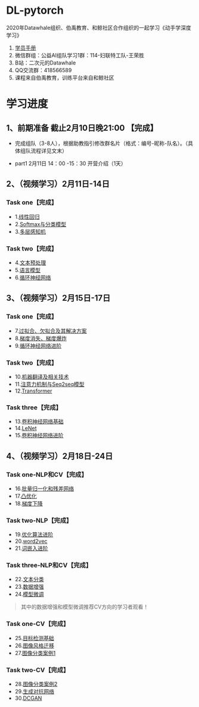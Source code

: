 # DL-pytorch

2020年Datawhale组织、伯禹教育、和鲸社区合作组织的一起学习《动手学深度学习》

1. [学员手册](https://shimo.im/docs/pdr3wkyHKrxJYdyT/read)
2. 微信群组：公益AI组队学习1群：114-妇联特工队-王荣胜
3. B站：二次元的Datawhale
4. QQ交流群：418566589
5. 课程来自伯禹教育，训练平台来自和鲸社区

# 学习进度

## 1、前期准备  截止2月10日晚21:00 【完成】

- 完成组队（3-8人），根据助教指引修改群名片（格式：编号-昵称-队名）。（具体组队流程详见文末）

- part1 2月11日 14：00 -15：30 开营介绍（1天）

## 2、（视频学习）2月11日-14日

### Task one【完成】

- 1.[线性回归](https://github.com/WangRongsheng/DL-pytorch/tree/master/%E3%80%902.11-14%E3%80%91Task%20one/1.线性回归)
- 2.[Softmax与分类模型](https://github.com/WangRongsheng/DL-pytorch/tree/master/%E3%80%902.11-14%E3%80%91Task%20one/2.Softmax与分类模型)
- 3.[多层感知机](https://github.com/WangRongsheng/DL-pytorch/tree/master/%E3%80%902.11-14%E3%80%91Task%20one/3.多层感知机)


### Task two【完成】

- 4.[文本预处理](https://github.com/WangRongsheng/DL-pytorch/tree/master/%E3%80%902.11-14%E3%80%91Task%20two/4.文本预处理)
- 5.[语言模型](https://github.com/WangRongsheng/DL-pytorch/tree/master/%E3%80%902.11-14%E3%80%91Task%20two/5.语言模型)
- 6.[循环神经网络](https://github.com/WangRongsheng/DL-pytorch/tree/master/%E3%80%902.11-14%E3%80%91Task%20two/6.循环神经网络)

## 3、（视频学习）2月15日-17日

### Task one【完成】

- 7.[过拟合、欠拟合及其解决方案](https://github.com/WangRongsheng/DL-pytorch/tree/master/%E3%80%902.15-17%E3%80%91Task%20one/7.%E8%BF%87%E6%8B%9F%E5%90%88%E3%80%81%E6%AC%A0%E6%8B%9F%E5%90%88%E5%8F%8A%E5%85%B6%E8%A7%A3%E5%86%B3%E6%96%B9%E6%A1%88)
- 8.[梯度消失、梯度爆炸](https://github.com/WangRongsheng/DL-pytorch/tree/master/%E3%80%902.15-17%E3%80%91Task%20one/8.梯度消失、梯度爆炸)
- 9.[循环神经网络进阶](https://github.com/WangRongsheng/DL-pytorch/tree/master/%E3%80%902.15-17%E3%80%91Task%20one/9.循环神经网络进阶)


### Task two【完成】

- 10.[机器翻译及相关技术](https://github.com/WangRongsheng/DL-pytorch/tree/master/【2.15-17】Task%20two/10.机器翻译及相关技术)
- 11.[注意力机制与Seq2seq模型](https://github.com/WangRongsheng/DL-pytorch/tree/master/【2.15-17】Task%20two/11.注意力机制与Seq2seq模型)
- 12.[Transformer](https://github.com/WangRongsheng/DL-pytorch/tree/master/【2.15-17】Task%20two/12.Transformer)

### Task three【完成】

- 13.[卷积神经网络基础](https://github.com/WangRongsheng/DL-pytorch/tree/master/%E3%80%902.15-17%E3%80%91Task%20three/13.%E5%8D%B7%E7%A7%AF%E7%A5%9E%E7%BB%8F%E7%BD%91%E7%BB%9C%E5%9F%BA%E7%A1%80)
- 14.[LeNet](https://github.com/WangRongsheng/DL-pytorch/tree/master/%E3%80%902.15-17%E3%80%91Task%20three/14.leNet)
- 15.[卷积神经网络进阶](https://github.com/WangRongsheng/DL-pytorch/tree/master/%E3%80%902.15-17%E3%80%91Task%20three/15.卷积神经网络进阶)

## 4、（视频学习）2月18日-24日

### Task one-NLP和CV【完成】

- 16.[批量归一化和残差网络](https://github.com/WangRongsheng/DL-pytorch/tree/master/%E3%80%902.18-24%E3%80%91Task%20one-NLP_and_CV/16.%E6%89%B9%E9%87%8F%E5%BD%92%E4%B8%80%E5%8C%96%E5%92%8C%E6%AE%8B%E5%B7%AE%E7%BD%91%E7%BB%9C)
- 17.[凸优化](https://github.com/WangRongsheng/DL-pytorch/tree/master/%E3%80%902.18-24%E3%80%91Task%20one-NLP_and_CV/17.凸优化)
- 18.[梯度下降](https://github.com/WangRongsheng/DL-pytorch/tree/master/%E3%80%902.18-24%E3%80%91Task%20one-NLP_and_CV/18.梯度下降)

### Task two-NLP【完成】

- 19.[优化算法进阶](https://github.com/WangRongsheng/DL-pytorch/tree/master/%E3%80%902.18-24%E3%80%91Task%20two-NLP/19.%E4%BC%98%E5%8C%96%E7%AE%97%E6%B3%95%E8%BF%9B%E9%98%B6)
- 20.[word2vec](https://github.com/WangRongsheng/DL-pytorch/tree/master/%E3%80%902.18-24%E3%80%91Task%20two-NLP/20.word2vec)
- 21.[词嵌入进阶](https://github.com/WangRongsheng/DL-pytorch/tree/master/%E3%80%902.18-24%E3%80%91Task%20two-NLP/21.词嵌入进阶)

### Task three-NLP和CV【完成】

- 22.[文本分类](https://github.com/WangRongsheng/DL-pytorch/tree/master/%E3%80%902.18-24%E3%80%91Task%20three-NLP_and_CV/22.%E6%96%87%E6%9C%AC%E5%88%86%E7%B1%BB)
- 23.[数据增强](https://github.com/WangRongsheng/DL-pytorch/tree/master/%E3%80%902.18-24%E3%80%91Task%20three-NLP_and_CV/23.数据增强)
- 24.[模型微调](https://github.com/WangRongsheng/DL-pytorch/tree/master/%E3%80%902.18-24%E3%80%91Task%20three-NLP_and_CV/24.模型微调)

> 其中的数据增强和模型微调推荐CV方向的学习者观看！

### Task one-CV【完成】

- 25.[目标检测基础](https://github.com/WangRongsheng/DL-pytorch/tree/master/%E3%80%902.18-24%E3%80%91Task%20one-CV/25.%E7%9B%AE%E6%A0%87%E6%A3%80%E6%B5%8B%E5%9F%BA%E7%A1%80)
- 26.[图像风格迁移](https://github.com/WangRongsheng/DL-pytorch/tree/master/%E3%80%902.18-24%E3%80%91Task%20one-CV/26.图像风格迁移)
- 27.[图像分类案例1](https://github.com/WangRongsheng/DL-pytorch/tree/master/%E3%80%902.18-24%E3%80%91Task%20one-CV/27.图像分类案例1)

### Task two-CV【完成】

- 28.[图像分类案例2](https://github.com/WangRongsheng/DL-pytorch/tree/master/%E3%80%902.18-24%E3%80%91Task%20two-CV/28.%E5%9B%BE%E5%83%8F%E5%88%86%E7%B1%BB%E6%A1%88%E4%BE%8B2)
- 29.[生成对抗网络](https://github.com/WangRongsheng/DL-pytorch/tree/master/%E3%80%902.18-24%E3%80%91Task%20two-CV/29.生成对抗网络)
- 30.[DCGAN](https://github.com/WangRongsheng/DL-pytorch/tree/master/%E3%80%902.18-24%E3%80%91Task%20two-CV/30.DCGAN)

